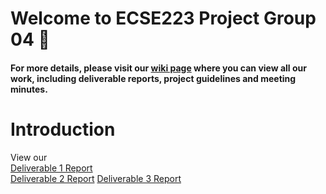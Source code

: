 # Welcome to ECSE223 Project Group 04 :dizzy:

#### For more details, please visit our [wiki page](https://github.com/McGill-ECSE223-Fall2019/ecse223-project--group-04/wiki) where you can view all our work, including deliverable reports, project guidelines and meeting minutes.

# Introduction

View our <br/>
[Deliverable 1 Report](https://github.com/McGill-ECSE223-Fall2019/ecse223-project--group-04/wiki/Deliverable-1-Report) <br/>
[Deliverable 2 Report](https://github.com/McGill-ECSE223-Fall2019/ecse223-project--group-04/wiki/Deliverable-2-Report)
[Deliverable 3 Report](https://github.com/McGill-ECSE223-Fall2019/ecse223-project--group-04/wiki/Deliverable-3-Report)
